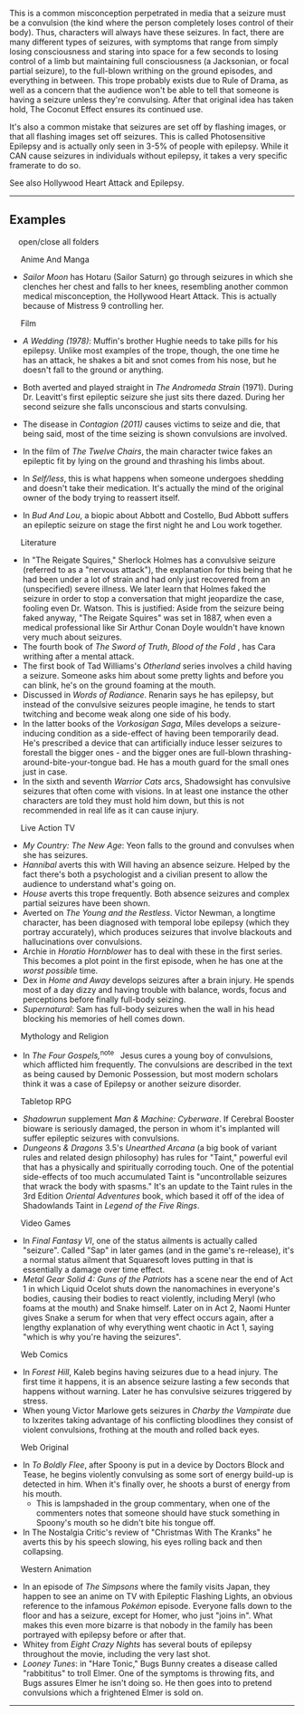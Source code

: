 This is a common misconception perpetrated in media that a seizure must be a convulsion (the kind where the person completely loses control of their body). Thus, characters will always have these seizures. In fact, there are many different types of seizures, with symptoms that range from simply losing consciousness and staring into space for a few seconds to losing control of a limb but maintaining full consciousness (a Jacksonian, or focal partial seizure), to the full-blown writhing on the ground episodes, and everything in between. This trope probably exists due to Rule of Drama, as well as a concern that the audience won't be able to tell that someone is having a seizure unless they're convulsing. After that original idea has taken hold, The Coconut Effect ensures its continued use.

It's also a common mistake that seizures are set off by flashing images, or that all flashing images set off seizures. This is called Photosensitive Epilepsy and is actually only seen in 3-5% of people with epilepsy. While it CAN cause seizures in individuals without epilepsy, it takes a very specific framerate to do so.

See also Hollywood Heart Attack and Epilepsy.

___

## Examples

    open/close all folders 

     Anime And Manga  

-   _Sailor Moon_ has Hotaru (Sailor Saturn) go through seizures in which she clenches her chest and falls to her knees, resembling another common medical misconception, the Hollywood Heart Attack. This is actually because of Mistress 9 controlling her.

     Film  

-   _A Wedding (1978)_: Muffin's brother Hughie needs to take pills for his epilepsy. Unlike most examples of the trope, though, the one time he has an attack, he shakes a bit and snot comes from his nose, but he doesn't fall to the ground or anything.
-   Both averted and played straight in _The Andromeda Strain_ (1971). During Dr. Leavitt's first epileptic seizure she just sits there dazed. During her second seizure she falls unconscious and starts convulsing.
-   The disease in _Contagion (2011)_ causes victims to seize and die, that being said, most of the time seizing is shown convulsions are involved.
-   In the film of _The Twelve Chairs_, the main character twice fakes an epileptic fit by lying on the ground and thrashing his limbs about.

-   In _Self/less_, this is what happens when someone undergoes shedding and doesn't take their medication. It's actually the mind of the original owner of the body trying to reassert itself.
-   In _Bud And Lou_, a biopic about Abbott and Costello, Bud Abbott suffers an epileptic seizure on stage the first night he and Lou work together.

     Literature  

-   In "The Reigate Squires," Sherlock Holmes has a convulsive seizure (referred to as a "nervous attack"), the explanation for this being that he had been under a lot of strain and had only just recovered from an (unspecified) severe illness. We later learn that Holmes faked the seizure in order to stop a conversation that might jeopardize the case, fooling even Dr. Watson. This is justified: Aside from the seizure being faked anyway, "The Reigate Squires" was set in 1887, when even a medical professional like Sir Arthur Conan Doyle wouldn't have known very much about seizures.
-   The fourth book of _The Sword of Truth_, _Blood of the Fold_ , has Cara writhing after a mental attack.
-   The first book of Tad Williams's _Otherland_ series involves a child having a seizure. Someone asks him about some pretty lights and before you can blink, he's on the ground foaming at the mouth.
-   Discussed in _Words of Radiance_. Renarin says he has epilepsy, but instead of the convulsive seizures people imagine, he tends to start twitching and become weak along one side of his body.
-   In the latter books of the _Vorkosigan Saga_, Miles develops a seizure-inducing condition as a side-effect of having been temporarily dead. He's prescribed a device that can artificially induce lesser seizures to forestall the bigger ones - and the bigger ones are full-blown thrashing-around-bite-your-tongue bad. He has a mouth guard for the small ones just in case.
-   In the sixth and seventh _Warrior Cats_ arcs, Shadowsight has convulsive seizures that often come with visions. In at least one instance the other characters are told they must hold him down, but this is not recommended in real life as it can cause injury.

     Live Action TV  

-   _My Country: The New Age_: Yeon falls to the ground and convulses when she has seizures.
-   _Hannibal_ averts this with Will having an absence seizure. Helped by the fact there's both a psychologist and a civilian present to allow the audience to understand what's going on.
-   _House_ averts this trope frequently. Both absence seizures and complex partial seizures have been shown.
-   Averted on _The Young and the Restless_. Victor Newman, a longtime character, has been diagnosed with temporal lobe epilepsy (which they portray accurately), which produces seizures that involve blackouts and hallucinations over convulsions.
-   Archie in _Horatio Hornblower_ has to deal with these in the first series. This becomes a plot point in the first episode, when he has one at the _worst possible_ time.
-   Dex in _Home and Away_ develops seizures after a brain injury. He spends most of a day dizzy and having trouble with balance, words, focus and perceptions before finally full-body seizing.
-   _Supernatural_: Sam has full-body seizures when the wall in his head blocking his memories of hell comes down.

     Mythology and Religion 

-   In _The Four Gospels,_<sup>note&nbsp;</sup>  Jesus cures a young boy of convulsions, which afflicted him frequently. The convulsions are described in the text as being caused by Demonic Possession, but most modern scholars think it was a case of Epilepsy or another seizure disorder.

     Tabletop RPG  

-   _Shadowrun_ supplement _Man & Machine: Cyberware_. If Cerebral Booster bioware is seriously damaged, the person in whom it's implanted will suffer epileptic seizures with convulsions.
-   _Dungeons & Dragons_ 3.5's _Unearthed Arcana_ (a big book of variant rules and related design philosophy) has rules for "Taint," powerful evil that has a physically and spiritually corroding touch. One of the potential side-effects of too much accumulated Taint is "uncontrollable seizures that wrack the body with spasms." It's an update to the Taint rules in the 3rd Edition _Oriental Adventures_ book, which based it off of the idea of Shadowlands Taint in _Legend of the Five Rings_.

     Video Games  

-   In _Final Fantasy VI_, one of the status ailments is actually called "seizure". Called "Sap" in later games (and in the game's re-release), it's a normal status ailment that Squaresoft loves putting in that is essentially a damage over time effect.
-   _Metal Gear Solid 4: Guns of the Patriots_ has a scene near the end of Act 1 in which Liquid Ocelot shuts down the nanomachines in everyone's bodies, causing their bodies to react violently, including Meryl (who foams at the mouth) and Snake himself. Later on in Act 2, Naomi Hunter gives Snake a serum for when that very effect occurs again, after a lengthy explanation of why everything went chaotic in Act 1, saying "which is why you're having the seizures".

     Web Comics 

-   In _Forest Hill_, Kaleb begins having seizures due to a head injury. The first time it happens, it is an absence seizure lasting a few seconds that happens without warning. Later he has convulsive seizures triggered by stress.
-   When young Victor Marlowe gets seizures in _Charby the Vampirate_ due to Ixzerites taking advantage of his conflicting bloodlines they consist of violent convulsions, frothing at the mouth and rolled back eyes.

     Web Original 

-   In _To Boldly Flee_, after Spoony is put in a device by Doctors Block and Tease, he begins violently convulsing as some sort of energy build-up is detected in him. When it's finally over, he shoots a burst of energy from his mouth.
    -   This is lampshaded in the group commentary, when one of the commenters notes that someone should have stuck something in Spoony's mouth so he didn't bite his tongue off.
-   In The Nostalgia Critic's review of "Christmas With The Kranks" he averts this by his speech slowing, his eyes rolling back and then collapsing.

     Western Animation  

-   In an episode of _The Simpsons_ where the family visits Japan, they happen to see an anime on TV with Epileptic Flashing Lights, an obvious reference to the infamous _Pokémon_ episode. Everyone falls down to the floor and has a seizure, except for Homer, who just "joins in". What makes this even more bizarre is that nobody in the family has been portrayed with epilepsy before or after that.
-   Whitey from _Eight Crazy Nights_ has several bouts of epilepsy throughout the movie, including the very last shot.
-   _Looney Tunes_: in "Hare Tonic," Bugs Bunny creates a disease called "rabbititus" to troll Elmer. One of the symptoms is throwing fits, and Bugs assures Elmer he isn't doing so. He then goes into to pretend convulsions which a frightened Elmer is sold on.

___